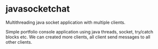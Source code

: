 # javasocketchat
Multithreading java socket application with multiple clients.

Simple portfolio console application using java threads, socket, try/catch blocks etc. We can created more clients, all client send messages to all other clients.  
